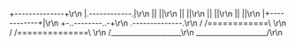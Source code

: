 +--------------+\r\n
   |.------------.|\r\n
   ||            ||\r\n
   ||            ||\r\n
   ||            ||\r\n
   ||            ||\r\n
   |+------------+|\r\n
   +-..--------..-+\r\n
   .--------------.\r\n
  / /============\ \\r\n
 / /==============\ \\r\n
/____________________\\r\n
\____________________/\r\n
